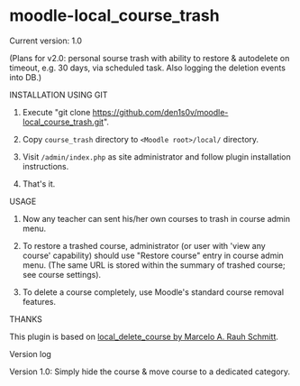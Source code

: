 # moodle-local_course_trash

Current version: 1.0

(Plans for v2.0: personal sourse trash with ability to restore & autodelete on timeout, e.g. 30 days, via scheduled task. Also logging the deletion events into DB.)


INSTALLATION USING GIT

1) Execute "git clone https://github.com/den1s0v/moodle-local_course_trash.git".

2) Copy `course_trash` directory to `<Moodle root>/local/` directory.

3) Visit `/admin/index.php` as site administrator and follow plugin installation instructions.

4) That's it. 


USAGE

1) Now any teacher can sent his/her own courses to trash in course admin menu.

2) To restore a trashed course, administrator (or user with 'view any course' capability) should use "Restore course" entry in course admin menu. (The same URL is stored within the summary of trashed course; see course settings).

3) To delete a course completely, use Moodle's standard course removal features.


THANKS

This plugin is based on [local_delete_course by Marcelo A. Rauh Schmitt](https://github.com/marceloschmitt/moodle-local_delete_course).


Version log

Version 1.0: Simply hide the course & move course to a dedicated category.

